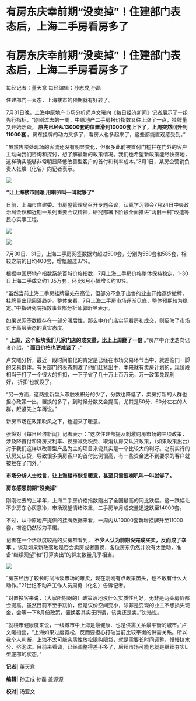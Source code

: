 # 有房东庆幸前期“没卖掉”！住建部门表态后，上海二手房看房多了

# 有房东庆幸前期“没卖掉”！住建部门表态后，上海二手房看房多了

每经记者：董天意 每经编辑：孙志成,孙磊

住建部门一表态，上海楼市的预期就有好转了。

7月31日晚，上海中原地产市场分析师卢文曦向《每日经济新闻》记者展示了一组先行指标，“刚刚过去的一周，中原地产二手房报价指数又往上涨了一点，挂牌量又开始活跃，
**原先已经从13000套的位置滑到10000套上下了，上周突然回升到11000套** 。房东挂牌的动力又多了，看房人也多起来了，这些都能直观感受到。”

“虽然售楼处现场的客流还没有明显变化，但很多此前被首付门槛拦在门外的客户主动向我们咨询和探讨，想了解最新的政策情况。我们也希望新政策能尽快落地，这样确实能够非常明显降低改善型客户的首付和利率成本。”8月1日，某房企营销负责人张焕（化名）向记者表示。

![](https://inews.gtimg.com/om_bt/OZX_GkrMHEBwWzrxFMPoKjcxfku8vpY0TWyZ8Hi2aVyWwAA/1000)

**“让上海楼市回暖 用喇叭叫一叫就够了”**

日前，上海市住建委、市房屋管理局召开专题会议，认真学习领会7月24日中央政治局会议和近期一系列重要会议精神，研究部署下阶段全面推进“两旧一村”改造等民心实事工程。

![](https://inews.gtimg.com/om_bt/OKJ6WEiApXAFOEsSLAcujXfq2TAzHWQ_VLBNC6mm6FIJcAA/1000)

![](https://inews.gtimg.com/om_bt/OFwtEBTSnEWmOWbX9jXwM3S186EAc7Oz5EmFqKEDUN8Y8AA/1000)

7月30日、31日，上海二手房网签数据均超过500套，分别为550套和585套，相较之前的日均400套，增幅超过37%。

根据中国房地产指数系统百城价格指数，7月上海二手房价格整体保持稳定，1-30日上海二手成交约1.35万套，环比6月小幅增长约10%。

“虽然当前上海二手房挂牌量处在高位，但部分不急于出售的业主开始逐步撤牌，挂牌量出现回落趋势。整体来看，7月上海二手房市场逐渐见底，整体预期较为稳定。”中指研究院指数事业部分析师郭昕昱表示。

如果说网签数据存在一部分滞后性，那么中介门店实际看房和成交，则反映了市场对于高层表态的真实态度。

“ **上周，这个板块我们几家门店的成交量，比上上周翻了一倍** 。”房产中介沈浩向记者介绍，“ **而且价格也更难谈了** 。”

卢文曦分析，最近一段时间催化的肯定是已经在市场交易环节当中、就差临门一脚的交易群体。有关部门的表态刺激了他们赶紧出手，本来就有卖房计划的，现阶段相当于打了一个很大的折扣，一下子省了几十万上百万元，万一政策兑现利好，‘折扣’也就没了。

“另一方面，这两批新盘入市触发积分的少了，分数也降低了，卖房打新的人群也担心政策一出，置换的多了，到时候分数又会提高，尤其是50分、60分左右的人群，赶紧先上车再说。”

新房市场在政策吹风之下，也迎来了暖意。

张焕对《每日经济新闻》记者表示：“这次住建部提及刺激购房市场的三项政策，涉及降首付和降房贷利率、换房减免税费、取消认房又认贷政策，（如果政策出台）对于我们这样以改善型产品为主的项目来说其实是一个比较大的利好。之前实行的认房又认贷，导致很多换房客户的首付比例很高，有一些资金达不到要求的客户就被拦在了门外。”

**市场分析人士戏言，让上海楼市恢复暖意，甚至只需要喇叭叫一叫就够了。**

**房东感恩前期“没卖掉”**

刚刚过去的上半年，上海二手房价格指数跑出了全国最高的同比跌幅。这一跌幅让不少房东心灰意冷，市场观望情绪浓重，二手房单月成交量迅速跌至14000套。

不过，从中原地产提供的挂牌数据来看，一周内从10000套新增挂牌升至11000套，增速仍然较为平缓。

记者在一个活跃度较高的买房群看到， **不少人认为前期没完成买卖，反而成了幸事**
。谈及如果新政落地是否会卖房或者置换，各位房东仍然并没有太激动，准备“继续观望”和“打算卖出”的群友数量几乎相当。

![](https://inews.gtimg.com/om_bt/OYp8WQtSxbW4uVYUm6-8U7m6IriX1uea1-q_C0-04zFgEAA/1000)

“房东经历了较长时间冷淡市场的难卖，现在刚刚有点政策苗头，也不敢有什么大动作。”21世纪不动产工作人员周勇（化名）告诉记者。

“对置换客来说，（大家所期盼的）政策落地没什么实质性利好，无非是两头房价都会提高。虽然目前不至于跳价，但是议价空间变小，除非是变现的业主不想损失现金，会等一下8月份政策，置换客其实无所谓，该卖还是卖。”沈浩说。

“就楼市健康度来说，一线城市中上海是最健康、也是供需关系最平衡的城市。”卢文曦指出，“上海如果过度宽松，反而要担心打破当前比较平衡的供需关系。所以我个人判断，上海不太可能实质性放松限购限贷，就是需要长时间调整，慢慢挤水分、挤泡沫。目前来看调，已经调整得差不多了，后续市场可能也就是继续夯实L型底部的状态。”

**记者|** 董天意

**编辑|** 孙志成 孙磊 盖源源

**校对|** 汤亚文


